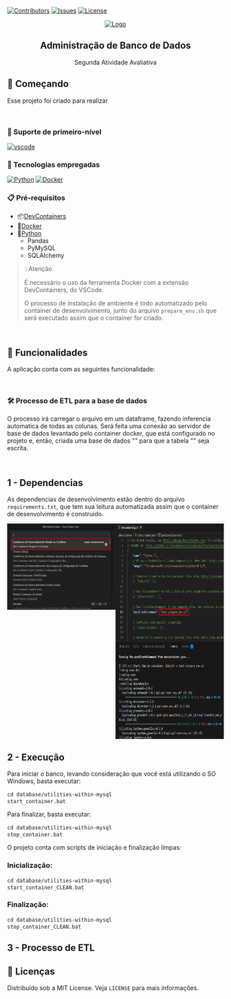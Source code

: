 [![Contributors][contributors-shield]][contributors-url]
[![Issues][issues-shield]][issues-url]
[![License][license-shield]][license-url]

<div align="center">
  <a href="#">
    <img src="https://media.tenor.com/7kYaaqzfDG0AAAAM/yes-guy.gif" alt="Logo" width="200" height="200">
  </a>

  <h2 align="center">Administração de Banco de Dados</h2>
  <p align="center">Segunda Atividade Avaliativa</p>

</div>

## 🔰 Começando

Esse projeto foi criado para realizar

<br/>

### 💾 Suporte de primeiro-nível

[![vscode][vscode]][vscode-url]

### 🤖 Tecnologias empregadas

[![Python][Python]][Python-url]
[![Docker][Docker]][Docker-url]

### 📋 Pré-requisitos

- 📦[DevContainers][DevContainers-url]
- 🐋[Docker][Docker-url]
- 🐍[Python][Python-url]
  - Pandas
  - PyMySQL
  - SQLAlchemy

>💡Atenção
>
> É necessário o uso da ferramenta Docker com a extensão DevContainers, do VSCode.
>
> O processo de instalação de ambiente é todo automatizado pelo container de desenvolvimento, junto do arquivo ```prepare_env.sh``` que será executado assim que o container for criado.

<br/>

## 🎨 Funcionalidades

A aplicação conta com as seguintes funcionalidade:

<br/>

### 🛠️ Processo de ETL para a base de dados

O processo irá carregar o arquivo em um dataframe, fazendo inferencia automatica de todas as colunas.
Será feita uma conexão ao servidor de base de dados levantado pelo container docker, que está configurado no projeto e, então, criada uma base de dados "<Nome-Da-Base>" para que a tabela "<Nome-Da-Tabela>" seja escrita.

<br/>

## 1 - Dependencias

As dependencias de desenvolvimento estão dentro do arquivo ```requirements.txt```, que tem sua leitura automatizada assim que o container de desenvolvimento é construido.
<div style="display:flex; width:100%; flex-direction:row;">
    <img src="assets\documentation\reopen_in_container.jpg" width="50%" height="200vh">
    <img src="assets\documentation\post_creation_env_run.png" width="50%" height="500vh">
</div>

## 2 - Execução

Para iniciar o banco, levando consideração que você está utilizando o SO Windows, basta executar:
```
cd database/utilities-within-mysql
start_container.bat
```

Para finalizar, basta executar:
```
cd database/utilities-within-mysql
stop_container.bat
```

O projeto conta com scripts de iniciação e finalização limpas:

### Inicialização:
```
cd database/utilities-within-mysql
start_container_CLEAN.bat
```
### Finalização:
```
cd database/utilities-within-mysql
stop_container_CLEAN.bat
```

## 3 - Processo de ETL



## 📑 Licenças

Distribuído sob a MIT License. Veja `LICENSE` para mais informações.

<!-- ASSETS -->

<!-- BADGE - Contributors -->

[contributors-shield]: https://img.shields.io/github/contributors/toledkrw/IA_ML-Trabalho_1.svg?style=for-the-badge
[contributors-url]: https://github.com/toledkrw/IA_ML-Trabalho_1/graphs/contributors

<!-- BADGE - Issues -->

[issues-shield]: https://img.shields.io/github/issues/toledkrw/IA_ML-Trabalho_1.svg?style=for-the-badge
[issues-url]: https://github.com/toledkrw/IA_ML-Trabalho_1/issues

<!-- BADGE - License -->

[license-shield]: https://img.shields.io/github/license/toledkrw/IA_ML-Trabalho_1.svg?style=for-the-badge
[license-url]: https://github.com/toledkrw/IA_ML-Trabalho_1/blob/main/LICENSE

<!--  -->
<!-- TECHNOLOGIES -->
<!--  -->

<!-- BADGE - Docker -->
[Docker]: https://img.shields.io/badge/Docker-2496ED?style=for-the-badge&logo=docker&logoColor=white
[Docker-url]: https://www.docker.com/products/docker-desktop/

<!-- BADGE - Python -->

[Python]: https://img.shields.io/badge/Python-14354C?style=for-the-badge&logo=python&logoColor=white
[Python-url]: https://www.python.org/

<!-- BADGE - vscode -->

[vscode]: https://img.shields.io/badge/Visual%20Studio%20Code-0078d7.svg?style=for-the-badge&logo=visual-studio-code&logoColor=white
[vscode-url]: https://code.visualstudio.com/

<!-- PLUGIN - DevContainer -->

[DevContainers-url]: https://marketplace.visualstudio.com/items?itemName=ms-vscode-remote.remote-containers
